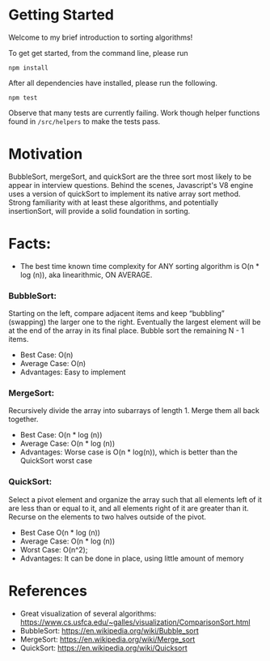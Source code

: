 # Getting Started
Welcome to my brief introduction to sorting algorithms!

To get get started, from the command line, please run 
```
npm install 
```

After all dependencies have installed, please run the following.
```
npm test 
```
Observe that many tests are currently failing. Work though helper functions found in `/src/helpers` to make the tests pass.

# Motivation
BubbleSort, mergeSort, and quickSort are the three sort most likely to be appear in interview questions. Behind the scenes, Javascript's V8 engine uses a version of quickSort to implement its native array sort method. Strong familiarity with at least these algorithms, and potentially insertionSort, will provide a solid foundation in sorting.

# Facts:
- The best time known time complexity for ANY sorting algorithm is O(n * log (n)), aka linearithmic, ON AVERAGE.

### BubbleSort: 
Starting on the left, compare adjacent items and keep “bubbling” (swapping) the larger one to the right. Eventually the largest element will be at the end of the array in its final place. Bubble sort the remaining N - 1 items.

- Best Case: O(n)
- Average Case: O(n)
- Advantages: Easy to implement

### MergeSort:
Recursively divide the array into subarrays of length 1. Merge them all back together. 
- Best Case: O(n * log (n))
- Average Case: O(n * log (n))
- Advantages: Worse case is O(n * log(n)), which is better than the QuickSort worst case

### QuickSort:
Select a pivot element and organize the array such that all elements left of it are less than or equal to it, and all elements right of it are greater than it. Recurse on the elements to two halves outside of the pivot.
- Best Case O(n * log (n))
- Average Case: O(n * log (n))
- Worst Case: O(n^2);
- Advantages: It can be done in place, using little amount of memory


# References
- Great visualization of several algorithms:
https://www.cs.usfca.edu/~galles/visualization/ComparisonSort.html
- BubbleSort: https://en.wikipedia.org/wiki/Bubble_sort
- MergeSort: https://en.wikipedia.org/wiki/Merge_sort
- QuickSort: https://en.wikipedia.org/wiki/Quicksort
 